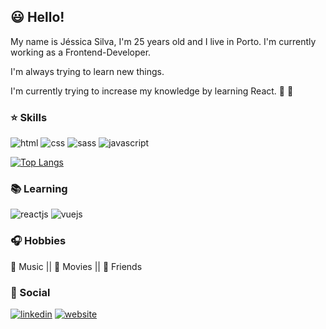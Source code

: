 ## :smiley: Hello!

My name is Jéssica Silva, I'm 25 years old and I live in Porto. 
I'm currently working as a Frontend-Developer.

I'm always trying to learn new things. 

I'm currently trying to increase my knowledge by learning React. :muscle: :pray:

### :star: Skills

![html](https://img.shields.io/badge/-HTML-orange?logo=HTML5&logoColor=white&style=for-the-badge)
![css](https://img.shields.io/badge/-CSS-blue?logo=CSS3&logoColor=white&style=for-the-badge)
![sass](https://img.shields.io/badge/-Sass-CC6699?logo=Sass&logoColor=white&style=for-the-badge)
![javascript](https://img.shields.io/badge/-JavaScript-yellow?logo=Javascript&logoColor=white&style=for-the-badge)

[![Top Langs](https://github-readme-stats.vercel.app/api/top-langs/?username=jesspsilva&layout=compact&theme=tokyonight)](https://github.com/jesspsilva/github-readme-stats)

### :books: Learning

![reactjs](https://img.shields.io/badge/-React-blue?logo=React&logoColor=white&style=for-the-badge)
![vuejs](https://img.shields.io/badge/-Vue-4FC08D?logo=Vue.js&logoColor=white&style=for-the-badge)

### :headphones: Hobbies

:musical_note: Music || 
:movie_camera: Movies ||
:green_heart: Friends

### :speech_balloon: Social
<a href="https://www.linkedin.com/in/jessipsilva/" target="_blank">![linkedin](https://img.shields.io/badge/-Linkedin-blue?logo=Linkedin&logoColor=white&style=for-the-badge)</a>
<a href="https://jesspsilva.github.io/website/" target="_blank">![website](https://img.shields.io/badge/-Website-990000?style=for-the-badge)</a>
